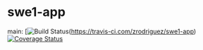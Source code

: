 # swe1-app

main: 
[![Build Status]([https://app.travis-ci.com/zrodriguez/swe1-app.svg?branch=main])(https://travis-ci.com/zrodriguez/swe1-app)
[![Coverage Status](https://coveralls.io/repos/github/zrodriguez/swe1-app/badge.svg?branch=main)](https://coveralls.io/github/zrodriguez/swe1-app?branch=main)
